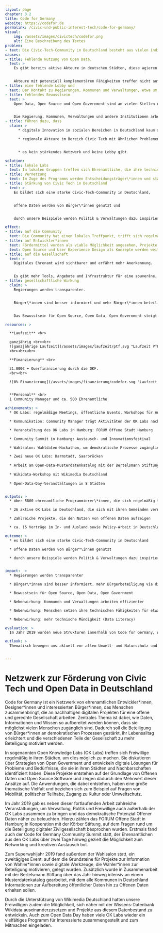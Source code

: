 ```yaml
---
layout: page
chapter: 3.2
title: Code for Germany
website: https://codefor.de
permalink: /civic-und-public-interest-tech/code-for-germany/
visual:
    img: /assets/images/civictech/codefor.png
    alt: Eine Beschreibung des Textes
problem:
- text: Die Civic-Tech-Community in Deutschland besteht aus vielen individuellen Gruppierungen, die mit ähnlichen Problemen konfrontiert sind, aber kein Netzwerk und keine Lobby haben.
causes:
- title: Fehlende Nutzung von Open Data,
  text: >
    Es gibt bereits aktive Akteure in deutschen Städten, diese agieren aber für sich und ohne Infrastruktur.


    Akteure mit potenziell komplementären Fähigkeiten treffen nicht aufeinander.
- title: eine fehlende Lobby und
  text: Der Kontakt zu Regierungen, Kommunen und Verwaltungen, etwa um an Daten zu gelangen, ist für einzelne Akteure schwierig umsetzbar.
- title: fehlendes Bewusstsein
  text: >
    Open Data, Open Source und Open Government sind an vielen Stellen unbekannt oder unverstanden.


    Die Regierung, Kommunen, Verwaltungen und andere Institutionen arbeiten deswegen stellenweise ineffizient.
- title: führen dazu, dass
  claim: >
      * digitale Innovation in sozialen Bereichen in Deutschland kaum stattfindet und viele Technologien/Werkzeuge in den „Überwachungskapitalismus“ eingebunden sind und somit keine nachhaltigen und sicheren alternativen Infrastrukturen bestehen,

      * regionale Akteure im Bereich Civic Tech mit ähnlichen Problemen konfrontiert sind und


      * es kein stärkendes Netzwerk und keine Lobby gibt.

solution:
- title: lokale Labs
  text: In lokalen Gruppen treffen sich Ehrenamtliche, die ihre technischen Fähigkeiten dazu nutzen, das gesellschaftliche Zusammenleben positiv zu beeinflussen.
- title: Vernetzung
  text: Im Zuge des Programms werden Entscheidungsträger\*innen und städtische Verwaltungen mit diesen lokalen Gruppen vernetzt, um gemeinsam an nützlichen und innovativen Projekten für die Stadt zu arbeiten.
- title: Stärkung von Civic Tech in Deutschland
  text: >
    Es bildet sich eine starke Civic-Tech-Community in Deutschland,


    offene Daten werden von Bürger\*innen genutzt und


    durch unsere Beispiele werden Politik & Verwaltungen dazu inspiriert, weitere Daten zu öffnen.

effect:
- title: auf die Community
  text: Die Community hat einen lokalen Treffpunkt, trifft sich regelmäßig und ist vernetzt.
- title: auf Entwickler*innen
  text: Fördermittel werden als viable Möglichkeit angesehen, Projekte umzusetzen.
  text: Open Source und User Experience Design als Konzepte werden weiterverbreitet.
- title: auf die Gesellschaft
  text: >
    Digitales Ehrenamt wird sichtbarer und erfährt mehr Anerkennung.


    Es gibt mehr Tools, Angebote und Infrastruktur für eine souveräne, digital handlungsfähige, informierte Gesellschaft.
- title: gesellschaftliche Wirkung
  claim: >
    Regierungen werden transparenter.


    Bürger\*innen sind besser informiert und mehr Bürger\*innen beteiligen sich dank digitaler Tools.


    Das Bewusstsein für Open Source, Open Data, Open Government steigt.

resources: >

  **Laufzeit** <br>

  ganzjährig <br><br>
  ![ganzjährige Laufzeit](/assets/images/laufzeit/ptf.svg "Laufzeit PTF")
  <br><br><br>

  **Finanzierung** <br>

  31.000€ + Querfinanzierung durch die OKF.
  <br><br>

  ![0% Finanzierung](/assets/images/finanzierung/codefor.svg "Laufzeit FDS")<br><br>


  **Personal** <br>
  1 Community Manager und ca. 500 Ehrenamtliche

achievements: >
  * OK Labs: regelmäßige Meetings, öffentliche Events, Workshops für Anfänger*\innen, Hackdays

  * Kommunikation: Community Manager trägt Aktivitäten der OK Labs nach außen, unterstützt bei der Pressearbeit

  * Veranstaltung des OK Labs in Hamburg: FORUM Offene Stadt Hamburg

  * Community Summit in Hamburg: Austausch- und Innovationsfestival

  * Wahlsalon: Wahldaten-Hackathon, um demokratische Prozesse zugänglicher zu machen     

  * Zwei neue OK Labs: Darmstadt, Saarbrücken
  
  * Arbeit am Open-Data-Musterdatenkatalog mit der Bertelsmann Stiftung (Veröffentlichung 2020)
  
  * Wikidata-Workshop mit Wikimedia Deutschland
  
  * Open-Data-Day-Veranstaltungen in 8 Städten


outputs: >
  * über 5800 ehrenamtliche Programmierer\*innen, die sich regelmäßig treffen

  * 26 aktive OK Labs in Deutschland, die sich mit ihren Gemeinden vernetzen

  * Zahlreiche Projekte, die den Nutzen von offenen Daten aufzeigen

  * ca. 15 Vorträge im In- und Ausland sowie Policy-Arbeit in Deutschland     

outcome: >
  * es bildet sich eine starke Civic-Tech-Community in Deutschland

  * offene Daten werden von Bürger*\innen genutzt

  * durch unsere Beispiele werden Politik & Verwaltungen dazu inspiriert, weitere Daten zu öffnen


impact:  >
  * Regierungen werden transparenter

  * Bürger\*innen sind besser informiert, mehr Bürgerbeteiligung via digitale Tools

  * Bewusstsein für Open Source, Open Data, Open Government

  * Nebenwirkung: Kommunen und Verwaltungen arbeiten effizienter

  * Nebenwirkung: Menschen setzen ihre technischen Fähigkeiten für etwas Gutes ein

  * Nebenwirkung: mehr technische Mündigkeit (Data Literacy)

evaluation: >
  Im Jahr 2019 wurden neue Strukturen innerhalb von Code for Germany, wie beispielsweise der Community Rat erprobt und neue Austauschformate wie der Community Summit ins Leben gerufen. Neben der digitalen Zusammenarbeit haben wir also verstärkt darauf gesetzt, den Freiwilligen auch analog Plattformen zum Austausch zu bieten und somit Kreativität zu fördern. Es hat sich gezeigt, dass das Interesse an und die Bedeutung von Open Data und Open Government weiterhin wächst, was wir u. a. an verschiedenen Neugründungen von OK Labs feststellen konnten.

outlook: >
  Thematisch bewegen uns aktuell vor allem Umwelt- und Naturschutz und Bemühungen rund um die Einhaltung der internationalen Klimaziele. In Zukunft möchten wir Offene Daten noch stärker in den Dienst des Klimaschutzes stellen und zeigen, welchen Beitrag Civic Tech an dieser Stelle leisten kann. Wir sehen unsere Labs auch als Diskussionsort für andere interessierte Gruppen, um gemeinsam an einem Strang zu ziehen. Wir stellen weiterhin Tools für die öffentliche digitale Infrastruktur zur Verfügung, um nach Prinzipien des Open Government offen und ko-kreativ mit Politik und Verwaltung Ideen zu entwickeln und Lösungen zu erarbeiten. 


---
```



# Netzwerk zur Förderung von Civic Tech und Open Data in Deutschland

Code for Germany ist ein Netzwerk von ehrenamtlichen Entwickler\*innen, Designer\*innen und interessierten Bürger\*innen, das Menschen zusammenbringt, die an nachhaltigen digitalen Projekten für eine offene und gerechte Gesellschaft arbeiten. Zentrales Thema ist dabei, wie Daten, Informationen und Wissen so aufbereitet werden können, dass sie möglichst vielen Menschen zugänglich sind. Dadurch soll die Beteiligung von Bürger\*innen an demokratischen Prozessen gestärkt, ihr Lebensalltag erleichtert und die verschiedenen Teile der Gesellschaft zu mehr Beteiligung motiviert werden.

In sogenannten Open Knowledge Labs (OK Labs) treffen sich Freiwillige regelmäßig in ihren Städten, um dies möglich zu machen. Sie diskutieren über Strategien von Open Government und entwickeln digitale Lösungen für Probleme und Bedürfnisse, die sie in ihren Städten und Nachbarschaften identifiziert haben. Diese Projekte entstehen auf der Grundlage von Offenen Daten und Open Source Software und zeigen dadurch den Mehrwert dieser Ansätze auf. Die Anwendungen, die dabei entstehen, haben eine große thematische Vielfalt und beziehen sich zum Beispiel auf Fragen von Mobilität, politischer Teilhabe, Zugang zu Kultur oder Umweltschutz.

Im Jahr 2019 gab es neben dieser fortlaufenden Arbeit zahlreiche Veranstaltungen, um Verwaltung, Politik und Freiwillige auch außerhalb der OK Labs zusammen zu bringen und das demokratische Potenzial Offener Daten näher zu beleuchten. Hierzu zählen das FORUM Offene Stadt in Hamburg in Kooperation mit der Körber Stiftung, auf dem Fragen rund um die Beteiligung digitaler Zivilgesellschaft besprochen wurden. Erstmals fand auch der Code for Germany Community Summit statt, der Ehrenamtlichen aus den OK Labs über zwei Tage hinweg gezielt die Möglichkeit zum Networking und kreativen Austausch bot.

Zum Superwahljahr 2019 fand außerdem der Wahlsalon statt, ein zweitägiges Event, auf dem die Grundsteine für Projekte zur Information von Wähler\*innen sowie digitale Werkzeuge, die Wähler\*innen zur Beteiligung motivieren, gelegt wurden. Zusätzlich wurde in Zusammenarbeit mit der Bertelsmann Stiftung über das Jahr hinweg intensiv an einem Musterdatenkatalog gearbeitet, mit dem alle Kommunen in Deutschland Informationen zur Aufbereitung öffentlicher Daten hin zu Offenen Daten erhalten sollen.

Durch die Unterstützung von Wikimedia Deutschland hatten unsere Freiwilligen zudem die Möglichkeit, sich näher mit der Wissens-Datenbank Wikidata auseinanderzusetzen und Projekte aus diesem Datenbestand zu entwickeln. Auch zum Open Data Day haben viele OK Labs wieder ein vielfältiges Programm für Interessierte zusammengestellt und zum Mitmachen eingeladen.
